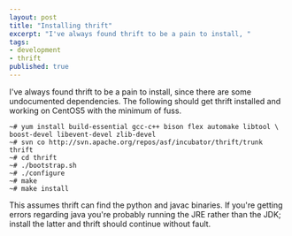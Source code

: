 ```yaml
---
layout: post
title: "Installing thrift"
excerpt: "I've always found thrift to be a pain to install, "
tags: 
- development
- thrift
published: true
---
```


I've always found thrift to be a pain to install, since there are some undocumented dependencies. The following should get thrift installed and working on CentOS5 with the minimum of fuss.

    ~# yum install build-essential gcc-c++ bison flex automake libtool \
    boost-devel libevent-devel zlib-devel
    ~# svn co http://svn.apache.org/repos/asf/incubator/thrift/trunk thrift
    ~# cd thrift
    ~# ./bootstrap.sh
    ~# ./configure
    ~# make
    ~# make install

This assumes thrift can find the python and javac binaries. If you're getting errors regarding java you're probably running the JRE rather than the JDK; install the latter and thrift should continue without fault.
